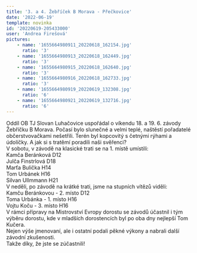 ```yaml
---
title: '3. a 4. Žebříček B Morava - Přečkovice'
date: '2022-06-19'
template: novinka
id: '20220619-205433000'
user: 'Andrea Firešová'
pictures:
    - name: '1655664980911_20220618_162154.jpg'
      ratio: '3'
    - name: '1655664980913_20220618_162449.jpg'
      ratio: '3'
    - name: '1655664980915_20220618_162640.jpg'
      ratio: '3'
    - name: '1655664980916_20220618_162733.jpg'
      ratio: '3'
    - name: '1655664980919_20220619_132308.jpg'
      ratio: '6'
    - name: '1655664980921_20220619_132716.jpg'
      ratio: '6'
---
```

Oddíl OB TJ Slovan Luhačovice uspořádal o víkendu 18. a 19. 6. závody Žebříčku B Morava. Počasí bylo slunečné a velmi teplé, naštěstí pořadatelé občerstvovačkami nešetřili. Terén byl kopcovitý s četnými rýhami a údolíčky. A jak si s tratěmí poradili naši svěřenci?  
V sobotu, v závodě na klasické trati se na 1. místě umístili:  
Kamča Beránková D12  
Julča Finstrlová D18  
Marťa Bulička H14  
Tom Urbánek H16  
Silvan Ullmmann H21  
V neděli, po závodě na krátké trati, jsme na stupních vítězů viděli:  
Kamču Beránkovou - 2. místo D12  
Toma Urbánka - 1. místo H16  
Vojtu Koču - 3. místo H16  
V rámci přípravy na Mistrovství Evropy dorostu se závodů účastnil i tým výběru dorostu, kde v mladších dorostencích byl po oba dny nejlepší Tom Kučera.  
Nejen výše jmenovaní, ale i ostatní podali pěkné výkony a nabrali další závodní zkušenosti.  
Takže díky, že jste se zúčastnili!
